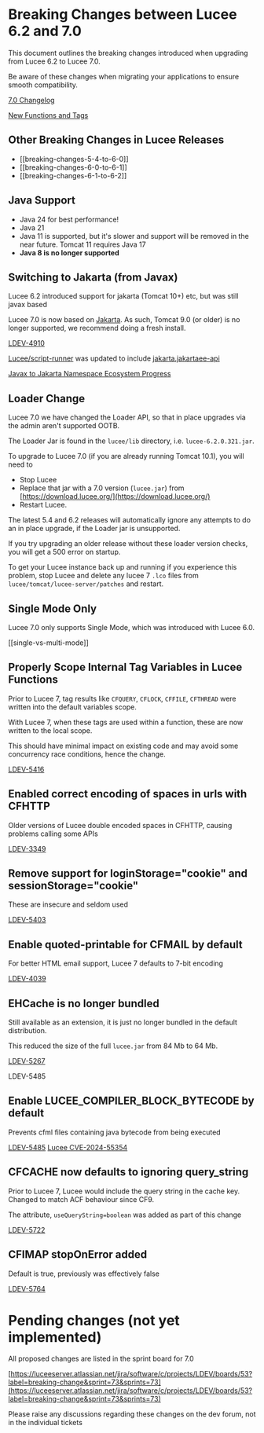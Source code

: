 <!--
{
  "title": "Breaking Changes Between Lucee 6.2 and 7.0",
  "id": "breaking-changes-6-2-to-7-0",
  "categories": ["breaking changes", "migration","compat"],
  "description": "A guide to breaking changes introduced in Lucee between version 6.2 and 7.0",
  "keywords": ["breaking changes", "Lucee 6.2", "Lucee 7.0", "migration", "upgrade"],
  "related": [
    "tag-application",
	"single-vs-multi-mode"
  ]
}
-->

# Breaking Changes between Lucee 6.2 and 7.0

This document outlines the breaking changes introduced when upgrading from Lucee 6.2 to Lucee 7.0.

Be aware of these changes when migrating your applications to ensure smooth compatibility.

[7.0 Changelog](https://download.lucee.org/changelog/?version=7.0)

[New Functions and Tags](https://docs.lucee.org/reference/changelog.html)

## Other Breaking Changes in Lucee Releases

- [[breaking-changes-5-4-to-6-0]]
- [[breaking-changes-6-0-to-6-1]]
- [[breaking-changes-6-1-to-6-2]]

## Java Support

- Java 24 for best performance!
- Java 21
- Java 11 is supported, but it's slower and support will be removed in the near future. Tomcat 11 requires Java 17
- **Java 8 is no longer supported**

## Switching to Jakarta (from Javax)

Lucee 6.2 introduced support for jakarta (Tomcat 10+) etc, but was still javax based

Lucee 7.0 is now based on [Jakarta](https://jakarta.ee/). As such, Tomcat 9.0 (or older) is no longer supported, we recommend doing a fresh install.

[LDEV-4910](https://luceeserver.atlassian.net/browse/LDEV-4910)

[Lucee/script-runner](https://github.com/lucee/script-runner/releases/tag/1.2) was updated to include [jakarta.jakartaee-api](https://github.com/lucee/script-runner/commit/0b2750cdbf0af746ba40ae74a0510eeaf4de6fd1)

[Javax to Jakarta Namespace Ecosystem Progress](https://jakarta.ee/blogs/javax-jakartaee-namespace-ecosystem-progress/)

## Loader Change

Lucee 7.0 we have changed the Loader API, so that in place upgrades via the admin aren't supported OOTB.

The Loader Jar is found in the `lucee/lib` directory, i.e. `lucee-6.2.0.321.jar`.

To upgrade to Lucee 7.0 (if you are already running Tomcat 10.1), you will need to 

- Stop Lucee
- Replace that jar with a 7.0 version (`lucee.jar`) from [https://download.lucee.org/](https://download.lucee.org/)
- Restart Lucee.

The latest 5.4 and 6.2 releases will automatically ignore any attempts to do an in place upgrade, if the Loader jar is unsupported.

If you try upgrading an older release without these loader version checks, you will get a 500 error on startup. 

To get your Lucee instance back up and running if you experience this problem, stop Lucee and delete any lucee 7 `.lco` files from `lucee/tomcat/lucee-server/patches` and restart.

## Single Mode Only

Lucee 7.0 only supports Single Mode, which was introduced with Lucee 6.0.

[[single-vs-multi-mode]]

## Properly Scope Internal Tag Variables in Lucee Functions

Prior to Lucee 7, tag results like `CFQUERY`, `CFLOCK`, `CFFILE`, `CFTHREAD` were written into the default variables scope.

With Lucee 7, when these tags are used within a function, these are now written to the local scope.

This should have minimal impact on existing code and may avoid some concurrency race conditions, hence the change.

[LDEV-5416](https://luceeserver.atlassian.net/browse/LDEV-5416)

## Enabled correct encoding of spaces in urls with CFHTTP

Older versions of Lucee double encoded spaces in CFHTTP, causing problems calling some APIs

[LDEV-3349](https://luceeserver.atlassian.net/browse/LDEV-3349)

## Remove support for loginStorage="cookie" and sessionStorage="cookie"

These are insecure and seldom used

[LDEV-5403](https://luceeserver.atlassian.net/browse/LDEV-5403)

## Enable quoted-printable for CFMAIL by default

For better HTML email support, Lucee 7 defaults to 7-bit encoding

[LDEV-4039](https://luceeserver.atlassian.net/browse/LDEV-4039)

## EHCache is no longer bundled

Still available as an extension, it is just no longer bundled in the default distribution.

This reduced the size of the full `lucee.jar` from 84 Mb to 64 Mb.

[LDEV-5267](https://luceeserver.atlassian.net/browse/LDEV-5267)

LDEV-5485

## Enable LUCEE_COMPILER_BLOCK_BYTECODE by default

Prevents cfml files containing java bytecode from being executed

[LDEV-5485](https://luceeserver.atlassian.net/browse/LDEV-5485)
[Lucee CVE-2024-55354](https://dev.lucee.org/t/lucee-cve-2024-55354-security-advisory-april-2025/14963)

## CFCACHE now defaults to ignoring query_string

Prior to Lucee 7, Lucee would include the query string in the cache key. Changed to match ACF behaviour since CF9.

The attribute, `useQueryString=boolean` was added as part of this change

[LDEV-5722](https://luceeserver.atlassian.net/browse/LDEV-5722)

## CFIMAP stopOnError added

Default is true, previously was effectively false

[LDEV-5764](https://luceeserver.atlassian.net/browse/LDEV-5764)

# Pending changes (not yet implemented)

All proposed changes are listed in the sprint board for 7.0

[https://luceeserver.atlassian.net/jira/software/c/projects/LDEV/boards/53?label=breaking-change&sprint=73&sprints=73](https://luceeserver.atlassian.net/jira/software/c/projects/LDEV/boards/53?label=breaking-change&sprint=73&sprints=73)

Please raise any discussions regarding these changes on the dev forum, not in the individual tickets
